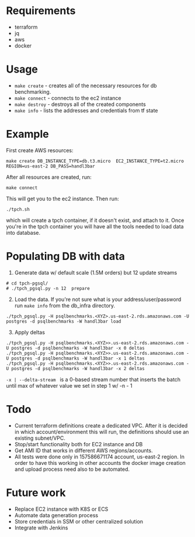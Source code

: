 # Requirements
* terraform
* jq
* aws
* docker

# Usage
* `make create` - creates all of the necessary resources for db benchmarking. 
* `make connect` - connects to the ec2 instance 
* `make destroy` - destroys all of the created components
* `make info` - lists the addresses and credentials from tf state

# Example
First create AWS resources:
```
make create DB_INSTANCE_TYPE=db.t3.micro  EC2_INSTANCE_TYPE=t2.micro REGION=us-east-2 DB_PASS=handl3bar
```
After all resources are created, run:
```
make connect
```
This will get you to the ec2 instance. Then run:
```
./tpch.sh
```
which will create a tpch container, if it doesn't exist, and attach to it. 
Once you're in the tpch container you will have all the tools needed to load data into database.
# Populating DB with data
1. Generate data w/ default scale (1.5M orders) but 12 update streams
```
# cd tpch-pgsql/
# ./tpch_pgsql.py -n 12  prepare
```
2. Load the data. If you're not sure what is your address/user/password run `make info` from the db_infra directory. 
```
./tpch_pgsql.py -H psqlbenchmarks.<XYZ>.us-east-2.rds.amazonaws.com -U postgres -d psqlbenchmarks -W handl3bar load
```
3. Apply deltas

```
./tpch_pgsql.py -H psqlbenchmarks.<XYZ>>.us-east-2.rds.amazonaws.com -U postgres -d psqlbenchmarks -W handl3bar -x 0 deltas
./tpch_pgsql.py -H psqlbenchmarks.<XYZ>>.us-east-2.rds.amazonaws.com -U postgres -d psqlbenchmarks -W handl3bar -x 1 deltas
./tpch_pgsql.py -H psqlbenchmarks.<XYZ>>.us-east-2.rds.amazonaws.com -U postgres -d psqlbenchmarks -W handl3bar -x 2 deltas
```
`-x | --delta-stream ` is a 0-based stream number that inserts the batch until max of whatever value we set in step 1 w/ -n - 1 

# Todo 
 * Current terraform definitions create a dedicated VPC. After it is decided in which account/environment this will run, the definitions should use an existing subnet/VPC.
 * Stop/start functionality both for EC2 instance and DB
 * Get AMI ID that works in different AWS regions/accounts.
 * All tests were done only in 157586671174 account, us-east-2 region. In order to have this working in other accounts the docker image creation and upload process need also to be automated.


 # Future work
 * Replace EC2 instance with K8S or ECS
 * Automate data generation process
 * Store credentials in SSM or other centralized solution
 * Integrate with Jenkins

